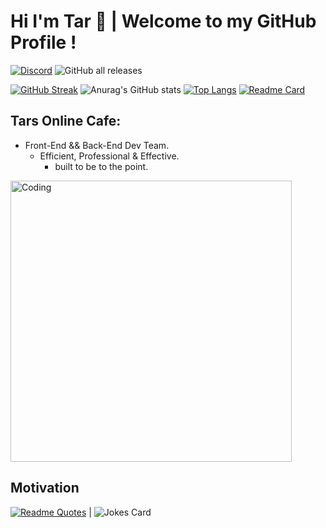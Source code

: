 <h1 id="hi-im-tar-👋--welcome-to-my-github-profile-">Hi I&#39;m Tar 👋 | Welcome to my GitHub Profile !</h1>
<a href='https://discord.gg/ggaweTChKk' target="_blank"><img alt='Discord' src='https://img.shields.io/badge/My_Server-100000?style=for-the-badge&logo=Discord&logoColor=green&labelColor=black&color=black'/></a>
<img alt="GitHub all releases" src="https://img.shields.io/github/downloads/tar420/Duncan/total?style=for-the-badge&logo=discord&logoColor=green&label=DuncanBot&labelColor=black&color=black">

[![GitHub Streak](http://github-readme-streak-stats.herokuapp.com?user=nottherealtar&theme=green-nur&border_radius=4.2&date_format=j%20M%5B%20Y%5D&mode=weekly&fire=EB5454&ring=00EB19&currStreakLabel=46EB00&background=000000&sideLabels=EBEBEB&sideNums=08FF00&currStreakNum=00FF33)](https://git.io/streak-stats)
![Anurag's GitHub stats](https://github-readme-stats.vercel.app/api?username=nottherealtar&show_icons=true&theme=chartreuse-dark)
  [![Top Langs](https://github-readme-stats.vercel.app/api/top-langs/?username=nottherealtar&layout=pie&theme=chartreuse-dark)](https://github.com/anuraghazra/github-readme-stats) [![Readme Card](https://github-readme-stats.vercel.app/api/pin/?username=nottherealtar&repo=Duncan&theme=chartreuse-dark)](https://github.com/anuraghazra/github-readme-stats)


<h2 id="tars-online-cafe">Tars Online Cafe:</h2>
<ul>
<li>Front-End &amp;&amp; Back-End Dev Team.<ul>  
<li>Efficient, Professional &amp; Effective.<ul>
<li>built to be to the point.</li>
</ul>
</li>
</ul>
</li>
</ul>    <img alt="Coding" width="450" src="https://res.cloudinary.com/practicaldev/image/fetch/s--WXI5d2Ru--/c_limit%2Cf_auto%2Cfl_progressive%2Cq_66%2Cw_800/https://media1.tenor.com/images/0c34272909ee2a4db5606a014082312b/tenor.gif%3Fitemid%3D15828752">
       
<h2 id="motivation">Motivation</h2>

[![Readme Quotes](https://quotes-github-readme.vercel.app/api?type=horizontal&theme=dark)](https://github.com/piyushsuthar/github-readme-quotes) | ![Jokes Card](https://readme-jokes.vercel.app/api)


